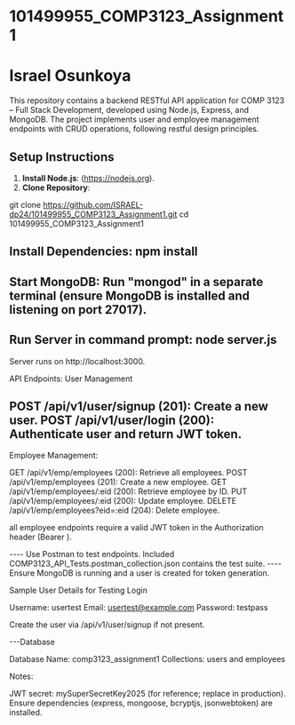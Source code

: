# 101499955_COMP3123_Assignment1
# Israel Osunkoya

This repository contains a backend RESTful API application for COMP 3123 – Full Stack Development, developed using Node.js, Express, and MongoDB. The project implements user and employee management endpoints with CRUD operations, following restful design principles.

## Setup Instructions

1. **Install Node.js**: (https://nodejs.org).
2. **Clone Repository**: 

git clone https://github.com/ISRAEL-dp24/101499955_COMP3123_Assignment1.git
cd 101499955_COMP3123_Assignment1

Install Dependencies:
npm install
-------------------------------------------------------------------------------
Start MongoDB: Run "mongod" in a separate terminal (ensure MongoDB is installed and listening on port 27017).
----------------------------------------------------------------------------------------------------------
Run Server in command prompt:
node server.js
--------------------------------------------------------
Server runs on http://localhost:3000.



API Endpoints:
User Management

POST /api/v1/user/signup (201): Create a new user.
POST /api/v1/user/login (200): Authenticate user and return JWT token.
--------------------------------------------------------------------------
Employee Management:

GET /api/v1/emp/employees (200): Retrieve all employees.
POST /api/v1/emp/employees (201): Create a new employee.
GET /api/v1/emp/employees/:eid (200): Retrieve employee by ID.
PUT /api/v1/emp/employees/:eid (200): Update employee.
DELETE /api/v1/emp/employees?eid=:eid (204): Delete employee.

all employee endpoints require a valid JWT token in the Authorization header (Bearer <token>).


---- Use Postman to test endpoints. Included COMP3123_API_Tests.postman_collection.json contains the test suite.
---- Ensure MongoDB is running and a user is created for token generation.

Sample User Details for Testing Login

Username: usertest
Email: usertest@example.com
Password: testpass

Create the user via /api/v1/user/signup if not present.

---Database

Database Name: comp3123_assignment1
Collections: users and employees



Notes:

JWT secret: mySuperSecretKey2025 (for reference; replace in production).
Ensure dependencies (express, mongoose, bcryptjs, jsonwebtoken) are installed.


